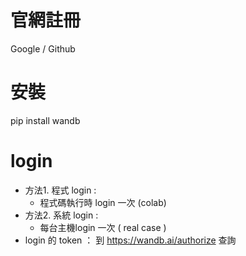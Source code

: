 # 官網註冊
Google / Github
# 安裝
pip install wandb
# login
* 方法1. 程式 login :
  * 程式碼執行時 login 一次 (colab)
* 方法2. 系統 login :
  * 每台主機login 一次   ( real case )
* login 的 token ： 到 https://wandb.ai/authorize  查詢
